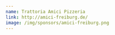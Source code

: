 ```yaml
---
name: Trattoria Amici Pizzeria
link: http://amici-freiburg.de/
image: /img/sponsors/amici-freiburg.png
---
```

